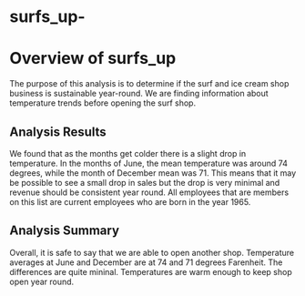# surfs_up-


# Overview of surfs_up
The purpose of this analysis is to determine if the surf and ice cream shop business is sustainable year-round. We are finding information about temperature trends before opening the surf shop.


## **Analysis Results**

We found that as the months get colder there is a slight drop in temperature. In the months of June, the mean temperature was around 74 degrees, while the month of December mean was 71. This means that it may be possible to see a small drop in sales but the drop is very minimal and revenue should be consistent year round. 
All employees that are members on this list are current employees who are born in the year 1965.


## **Analysis Summary**
Overall, it is safe to say that we are able to open another shop. Temperature averages at June and December are at 74 and 71 degrees Farenheit. The differences are quite mininal. Temperatures are warm enough to keep shop open year round. 

